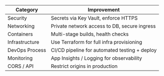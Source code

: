 | Category       | Improvement                                   |
| -------------- | --------------------------------------------- |
| Security       | Secrets via Key Vault, enforce HTTPS          |
| Networking     | Private network access to DB, secure ingress  |
| Containers     | Multi-stage builds, health checks             |
| Infrastructure | Use Terraform for full infra provisioning     |
| DevOps Process | CI/CD pipeline for automated testing + deploy |
| Monitoring     | App Insights / Logging for observability      |
| CORS / API     | Restrict origins in production                |


